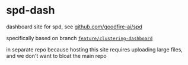 # spd-dash

dashboard site for spd, see [github.com/goodfire-ai/spd](https://github.com/goodfire-ai/spd/)

specifically based on branch [`feature/clustering-dashboard`](https://github.com/goodfire-ai/spd/tree/feature/clustering-dashboard)

in separate repo because hosting this site requires uploading large files, and we don't want to bloat the main repo